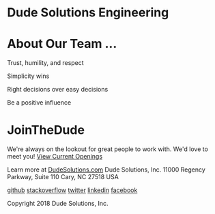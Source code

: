 # Dude Solutions Engineering

# About Our Team ...
Trust, humility, and respect

Simplicity wins

Right decisions over easy decisions

Be a positive influence

# JoinTheDude
We're always on the lookout for great people to work with. We'd love to meet you!
[View Current Openings](https://www.dudesolutions.com/about-us/careers)

<DudeTweets/>

Learn more at [DudeSolutions.com](https://dudesolutions.com)
Dude Solutions, Inc.
11000 Regency Parkway, Suite 110
Cary, NC 27518
USA

[github](https://github.com/DudeSolutions)
[stackoverflow](http://careers.stackoverflow.com/company/dude-solutions)
[twitter](https://twitter.com/dudesolutions)
[linkedin](https://www.linkedin.com/company/dude-solutions)
[facebook](https://www.facebook.com/dudesolutions/)

Copyright 2018 Dude Solutions, Inc.